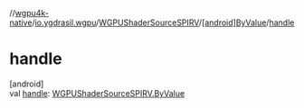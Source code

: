 //[wgpu4k-native](../../../../index.md)/[io.ygdrasil.wgpu](../../index.md)/[WGPUShaderSourceSPIRV](../index.md)/[[android]ByValue](index.md)/[handle](handle.md)

# handle

[android]\
val [handle](handle.md): [WGPUShaderSourceSPIRV.ByValue](../../../io.ygdrasil.wgpu.android/-w-g-p-u-shader-source-s-p-i-r-v/-by-value/index.md)